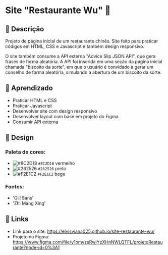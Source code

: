 # Site "Restaurante Wu" 🥡

## 📝 Descrição

Projeto de página inicial de um restaurante chinês. Site feito para praticar códigos em HTML, CSS e Javascript e também design responsivo. 

O site também consume a API externa "Advice Slip JSON API", que gera frases de forma aleatória. A API foi inserida em uma seção da página inicial chamada "biscoito da sorte", em que o usuário é convidado à gerar um conselho de forma aleatória, simulando a abertura de um biscoito da sorte.

## 🧠 Aprendizado

* Praticar HTML e CSS
* Praticar Javascript
* Desenvolver site com design responsivo
* Desenvolver layout com base em projeto do Figma
* Consumir API externa

## 🎨 Design
### Paleta de cores:
* ![#8C2D18](https://via.placeholder.com/15/8C2D18/000000?text=+) `#8C2D18` vermelho
* ![#262526](https://via.placeholder.com/15/262526/000000?text=+) `#262526` preto
* ![#F2E1C2](https://via.placeholder.com/15/F2E1C2/000000?text=+) `#F2E1C2` bege


### Fontes:
* 'Gill Sans'
* 'Zhi Mang Xing'

## 🔗 Links

* Link para o site: https://elvisviana025.github.io/site-restaurante-wu/
* Projeto no Figma: https://www.figma.com/file/y1omvzsRwjYzXHnNWLQTFL/projetoRestaurante?node-id=0%3A1

